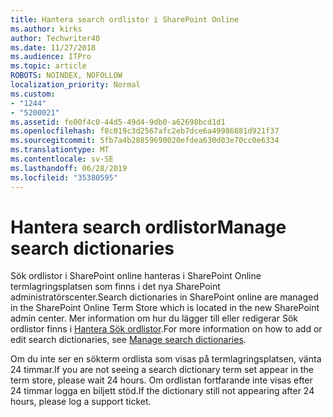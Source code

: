 ```yaml
---
title: Hantera search ordlistor i SharePoint Online
ms.author: kirks
author: Techwriter40
ms.date: 11/27/2018
ms.audience: ITPro
ms.topic: article
ROBOTS: NOINDEX, NOFOLLOW
localization_priority: Normal
ms.custom:
- "1244"
- "5200021"
ms.assetid: fe00f4c0-44d5-49d4-9db0-a62698bcd1d1
ms.openlocfilehash: f8c019c3d2567afc2eb7dce6a49986881d921f37
ms.sourcegitcommit: 5fb7a4b28859690020efdea630d03e70cc0e6334
ms.translationtype: MT
ms.contentlocale: sv-SE
ms.lasthandoff: 06/28/2019
ms.locfileid: "35380595"
---
```

# <a name="manage-search-dictionaries"></a><span data-ttu-id="4fbf1-102">Hantera search ordlistor</span><span class="sxs-lookup"><span data-stu-id="4fbf1-102">Manage search dictionaries</span></span>

<span data-ttu-id="4fbf1-103">Sök ordlistor i SharePoint online hanteras i SharePoint Online termlagringsplatsen som finns i det nya SharePoint administratörscenter.</span><span class="sxs-lookup"><span data-stu-id="4fbf1-103">Search dictionaries in SharePoint online are managed in the SharePoint Online Term Store which is located in the new SharePoint admin center.</span></span> <span data-ttu-id="4fbf1-104">Mer information om hur du lägger till eller redigerar Sök ordlistor finns i [Hantera Sök ordlistor](https://go.microsoft.com/fwlink/?linkid=2044669&amp;clcid=0x409).</span><span class="sxs-lookup"><span data-stu-id="4fbf1-104">For more information on how to add or edit search dictionaries, see [Manage search dictionaries](https://go.microsoft.com/fwlink/?linkid=2044669&amp;clcid=0x409).</span></span>
  
<span data-ttu-id="4fbf1-105">Om du inte ser en sökterm ordlista som visas på termlagringsplatsen, vänta 24 timmar.</span><span class="sxs-lookup"><span data-stu-id="4fbf1-105">If you are not seeing a search dictionary term set appear in the term store, please wait 24 hours.</span></span> <span data-ttu-id="4fbf1-106">Om ordlistan fortfarande inte visas efter 24 timmar logga en biljett stöd.</span><span class="sxs-lookup"><span data-stu-id="4fbf1-106">If the dictionary still not appearing after 24 hours, please log a support ticket.</span></span>
  